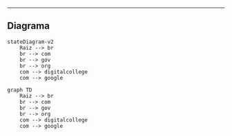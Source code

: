 ---
## Diagrama

```mermaid
stateDiagram-v2
    Raiz --> br
    br --> com
    br --> gov
    br --> org
    com --> digitalcollege
    com --> google
```

```mermaid
graph TD
    Raiz --> br
    br --> com
    br --> gov
    br --> org
    com --> digitalcollege
    com --> google
```